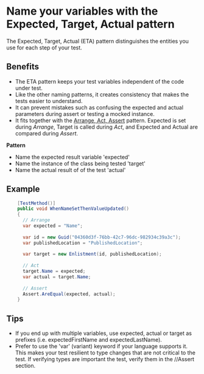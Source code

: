 <link href="//maxcdn.bootstrapcdn.com/font-awesome/4.7.0/css/font-awesome.min.css" rel="stylesheet">

### [<i class="fa fa-home"></i>](README.md)

# Name your variables with the Expected, Target, Actual pattern

The Expected, Target, Actual (ETA) pattern distinguishes the entities you use for each step of your test.

## Benefits

- The ETA pattern keeps your test variables independent of the code under test. 
- Like the other naming patterns, it creates consistency that makes the tests easier to understand.
- It can prevent mistakes such as confusing the expected and actual parameters during assert or testing a mocked instance.
- It fits together with the [Arrange, Act, Assert](ArrangeActAssert.md) pattern.  Expected is set during *Arrange*, Target is called during *Act*, and Expected and Actual are compared during *Assert*.

**Pattern**

- Name the expected result variable 'expected'
- Name the instance of the class being tested 'target'
- Name the actual result of of the test 'actual'

## Example

```C#
    [TestMethod()]
    public void WhenNameSetThenValueUpdated()
    {
      // Arrange
      var expected = "Name";
    
      var id = new Guid("04360d3f-76bb-42c7-96dc-982934c39a3c");
      var publishedLocation = "PublishedLocation";
    
      var target = new Enlistment(id, publishedLocation);
    
      // Act
      target.Name = expected;
      var actual = target.Name;
    
      // Assert                                  
      Assert.AreEqual(expected, actual);
    }
```

 ## Tips

- If you end up with multiple variables, use expected, actual or target as prefixes (i.e. expectedFirstName and expectedLastName).
- Prefer to use the 'var' (variant) keyword if your language supports it.  This makes your test resilient to type changes that are not critical to the test.  If verifying types are important the test, verify them in the //Assert section. 
